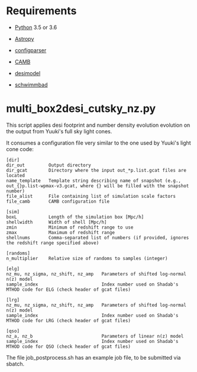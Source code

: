 # Requirements

* [Python](http://www.python.org) 3.5 or 3.6

* [Astropy](http://www.astropy.org)

* [configparser](https://docs.python.org/3/library/configparser.html)

* [CAMB](https://camb.readthedocs.io/en/latest/)

* [desimodel](https://desimodel.readthedocs.io/en/latest/)

* [schwimmbad](https://schwimmbad.readthedocs.io/en/latest/)

# multi_box2desi_cutsky_nz.py

This script applies desi footprint and number density evolution evolution on the output from Yuuki's full sky light cones.

It consumes a configuration file very similar to the one used by Yuuki's light cone code:

```
[dir]
dir_out         Output directory
dir_gcat        Directory where the input out_*p.list.gcat files are located
name_template   Template string describing name of snapshot (e.g., out_{}p.list-wpmax-v3.gcat, where {} will be filled with the snapshot number)
file_alist      File containing list of simulation scale factors
file_camb       CAMB configuration file

[sim]
boxL            Length of the simulation box [Mpc/h]
shellwidth      Width of shell [Mpc/h]
zmin            Minimum of redshift range to use
zmax            Maximum of redshift range
shellnums       Comma-separated list of numbers (if provided, ignores the redshift range specified above)

[randoms]
n_multiplier    Relative size of randoms to samples (integer)

[elg]
nz_mu, nz_sigma, nz_shift, nz_amp   Parameters of shifted log-normal n(z) model
sample_index                        Index number used on Shadab's MTHOD code for ELG (check header of gcat files)

[lrg]
nz_mu, nz_sigma, nz_shift, nz_amp   Parameters of shifted log-normal n(z) model
sample_index                        Index number used on Shadab's MTHOD code for LRG (check header of gcat files)

[qso]
nz_a, nz_b                          Parameters of linear n(z) model
sample_index                        Index number used on Shadab's MTHOD code for QSO (check header of gcat files)
```

The file job_postprocess.sh has an example job file, to be submitted via sbatch.


